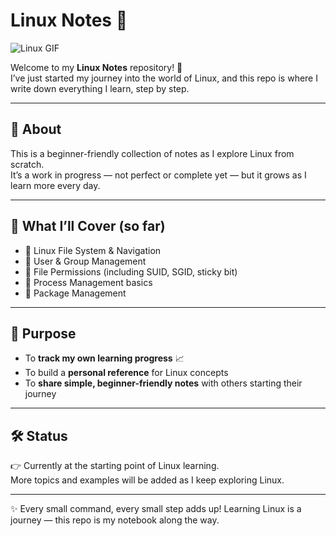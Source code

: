 # Linux Notes 🐧

![Linux GIF](https://media1.tenor.com/m/y-cCxl8uEw0AAAAC/yetopen.gif)

Welcome to my **Linux Notes** repository! 🚀  
I’ve just started my journey into the world of Linux, and this repo is where I write down everything I learn, step by step.

---

## 📌 About

This is a beginner-friendly collection of notes as I explore Linux from scratch.  
It’s a work in progress — not perfect or complete yet — but it grows as I learn more every day.

---

## 📖 What I’ll Cover (so far)

- 🔹 Linux File System & Navigation  
- 🔹 User & Group Management  
- 🔹 File Permissions (including SUID, SGID, sticky bit)  
- 🔹 Process Management basics  
- 🔹 Package Management 

---

## 🎯 Purpose

- To **track my own learning progress** 📈  
- To build a **personal reference** for Linux concepts  
- To **share simple, beginner-friendly notes** with others starting their journey  

---

## 🛠️ Status

👉 Currently at the starting point of Linux learning.  
More topics and examples will be added as I keep exploring Linux.

---

✨ Every small command, every small step adds up! Learning Linux is a journey — this repo is my notebook along the way.  

